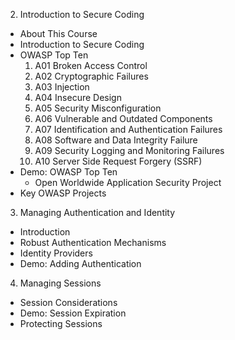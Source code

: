 2. Introduction to Secure Coding
  - About This Course
  - Introduction to Secure Coding
  - OWASP Top Ten
    1. A01 Broken Access Control
    2. A02 Cryptographic Failures
    3. A03 Injection
    4. A04 Insecure Design
    5. A05 Security Misconfiguration
    6. A06 Vulnerable and Outdated Components
    7. A07 Identification and Authentication Failures
    8. A08 Software and Data Integrity Failure
    9. A09 Security Logging and Monitoring Failures
    10. A10 Server Side Request Forgery (SSRF)
  - Demo: OWASP Top Ten
    - Open Worldwide Application Security Project
  - Key OWASP Projects
3. Managing Authentication and Identity
  - Introduction
  - Robust Authentication Mechanisms
  - Identity Providers
  - Demo: Adding Authentication
4. Managing Sessions
  - Session Considerations
  - Demo: Session Expiration
  - Protecting Sessions